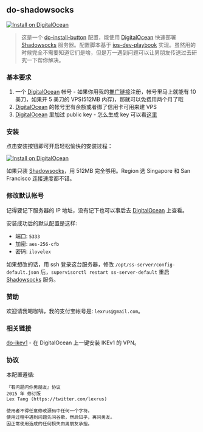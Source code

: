 ## do-shadowsocks

[![Install on DigitalOcean](http://installer.71m.us/button.svg)][InstallLink]

> 这是一个 [do-install-button](https://github.com/seven1m/do-install-button) 配置，能使用 [DigitalOcean] 快速部署 [Shadowsocks] 服务器。配置脚本基于 [ios-dev-playbook](https://github.com/lexrus/ios-dev-playbook) 实现。虽然用的时候完全不需要知道它们是啥，但是万一遇到问题可以让男朋友传送过去研究一下帮你解决。

[InstallLink]: http://installer.71m.us/install?url=https://github.com/lexrus/do-shadowsocks
[Shadowsocks]: https://github.com/clowwindy/shadowsocks

### 基本要求

1. 一个 [DigitalOcean] 帐号 - 如果你用我的[推广链接](https://www.digitalocean.com/?refcode=3eb5cf371fc9)注册，帐号里马上就能有 10 美刀，如果开 5 美刀的 VPS(512MB 内存)，那就可以免费用两个月了哦
2. [DigitalOcean] 的帐号里有余额或者绑了信用卡可用来建 VPS
3. [DigitalOcean] 里加过 public key - 怎么生成 key 可以看[这里](https://gitcafe.com/GitCafe/Help/wiki/如何安装和设置-Git#2创建-ssh-秘钥)

[DigitalOcean]: https://www.digitalocean.com/?refcode=3eb5cf371fc9

### 安装

点击安装按钮即可开启轻松愉快的安装过程：

[![Install on DigitalOcean](http://installer.71m.us/button.svg)][InstallLink]

如果只装 [Shadowsocks]，用 512MB 完全够用。Region 选 Singapore 和 San Francisco 连接速度都不错。

### 修改默认帐号

记得要记下服务器的 IP 地址，没有记下也可以事后去 [DigitalOcean] 上查看。

安装成功后的默认配置是这样:

- 端口: `5333`
- 加密: `aes-256-cfb`
- 密码: `ilovelex`

如果想改的话，用 ssh 登录这台服务器，修改 `/opt/ss-server/config-default.json` 后，`supervisorctl restart ss-server-default` 重启 [Shadowsocks] 服务。

### 赞助

欢迎请我喝咖啡，我的支付宝帐号是: `lexrus@gmail.com`。

### 相关链接

[do-ikev1](https://github.com/lexrus/do-ikev1) - 在 DigitalOcean 上一键安装 IKEv1 的 VPN。

### 协议

本配置遵循:
```
『有问题问你男朋友』协议
2015 年 修订版
Lex Tang (https://twitter.com/lexrus)

使用者不得任意修改源码中任何一个字符。
使用过程中遇到问题先问谷歌，然后知乎，再问男友。
因正常使用造成的任何损失由男朋友承担。
```
